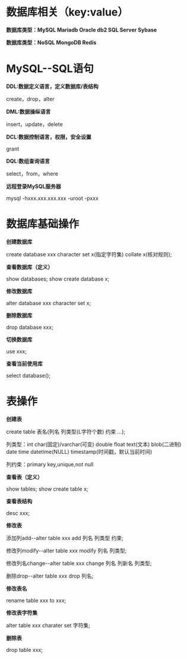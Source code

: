 # 数据库相关（key:value）

**数据库类型：MySQL Mariadb Oracle db2 SQL Server Sybase**

**数据库类型：NoSQL MongoDB Redis**

# MySQL--SQL语句

**DDL:数据定义语言，定义数据库/表结构**

create，drop，alter

**DML:数据操纵语言**

insert，update，delete

**DCL:数据控制语言，权限，安全设置**

grant

**DQL:数组查询语言**

select，from，where

**远程登录MySQL服务器**

mysql -hxxx.xxx.xxx.xxx -uroot -pxxx

# 数据库基础操作

**创建数据库**

create database xxx character set x(指定字符集) collate x(核对规则);

**查看数据库（定义）**

show databases;
show create database x;

**修改数据库**

alter database xxx character set x;

**删除数据库**

drop database xxx;

**切换数据库**

use xxx;

**查看当前使用库**

select database();

# 表操作

**创建表**

create table 表名(列名 列类型(L字符个数) 约束 ...);

列类型：int char(固定)/varchar(可变) double float text(文本) blob(二进制) date time datetime(NULL) timestamp(时间戳，默认当前时间)

列约束：primary key,unique,not null

**查看表（定义）**

show tables;
show create table x;

**查看表结构**

desc xxx;

**修改表**

添加列add--alter table xxx add 列名 列类型 约束;

修改列modify--alter table xxx modify 列名 列类型;

修改列名change--alter table xxx change 列名 列新名 列类型;

删除drop--alter table xxx drop 列名;

**修改表名**

rename table xxx to xxx;

**修改表字符集**

alter table xxx charater set 字符集;

**删除表**

drop table xxx;


